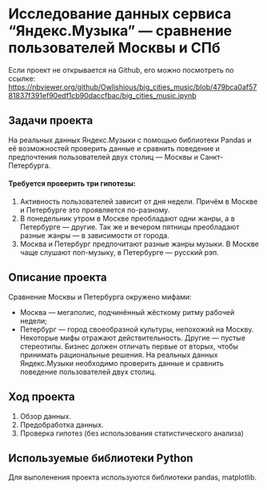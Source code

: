 # Исследование данных сервиса “Яндекс.Музыка” — сравнение пользователей Москвы и СПб
Если проект не открывается на Github, его можно посмотреть по ссылке: https://nbviewer.org/github/Owlishious/big_cities_music/blob/479bca0af5781837f391ef90edf1cb90daccfbac/big_cities_music.ipynb
## Задачи проекта
На реальных данных Яндекс.Музыки c помощью библиотеки Pandas и её возможностей проверить данные и сравнить поведение и предпочтения пользователей двух столиц — Москвы и Санкт-Петербурга.
#### Требуется проверить три гипотезы:
1. Активность пользователей зависит от дня недели. Причём в Москве и Петербурге это проявляется по-разному.
2. В понедельник утром в Москве преобладают одни жанры, а в Петербурге — другие. Так же и вечером пятницы преобладают разные жанры — в зависимости от города.
3. Москва и Петербург предпочитают разные жанры музыки. В Москве чаще слушают поп-музыку, в Петербурге — русский рэп.
   
## Описание проекта
Сравнение Москвы и Петербурга окружено мифами:
- Москва — мегаполис, подчинённый жёсткому ритму рабочей недели;
- Петербург — город своеобразной культуры, непохожий на Москву.
Некоторые мифы отражают действительность. Другие — пустые стереотипы. Бизнес должен отличать первые от вторых, чтобы принимать рациональные решения. На реальных данных Яндекс.Музыки необходимо проверить данные и сравнить поведение пользователей двух столиц.

## Ход проекта
1. Обзор данных.
2. Предобработка данных.
3. Проверка гипотез (без использования статистического анализа)

## Используемые библиотеки Python
Для выполенения проекта используются библиотеки pandas, matplotlib.
